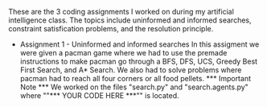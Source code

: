 These are the 3 coding assignments I worked on during my artificial intelligence class. 
The topics include uninformed and informed searches, constraint satisfication problems, and the resolution principle.

- Assignment 1 - Uninformed and informed searches
In this assigment we were given a pacman game where we had to use the premade instructions to make pacman go through a BFS, DFS, UCS, Greedy Best First Search, and A* Search.
We also had to solve problems where pacman had to reach all four corners or all food pellets.
*** Important Note ***
We worked on the files "search.py" and "search.agents.py" where ""*** YOUR CODE HERE ***"" is located.

